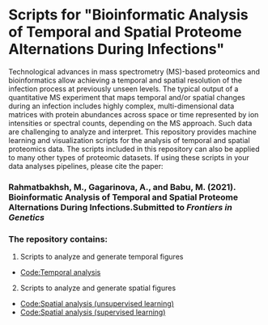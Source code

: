 # Scripts for "Bioinformatic Analysis of Temporal and Spatial Proteome Alternations During Infections"
Technological advances in mass spectrometry (MS)-based proteomics and bioinformatics allow achieving a temporal and spatial resolution of the infection process at previously unseen levels. The typical output of a quantitative MS experiment that maps temporal and/or spatial changes during an infection includes highly complex, multi-dimensional data matrices with protein abundances across space or time represented by ion intensities or spectral counts, depending on the MS approach. Such data are challenging to analyze and interpret. This repository provides machine learning and visualization scripts for the analysis of temporal and spatial proteomics data. The scripts included in this repository can also be applied to many other types of proteomic datasets. If using these scripts in your data analyses pipelines, please cite the paper: 

### Rahmatbakhsh, M., Gagarinova, A., and Babu, M. (2021). Bioinformatic Analysis of Temporal and Spatial Proteome Alternations During Infections.Submitted to _Frontiers in Genetics_

### The repository contains:
1. Scripts to analyze and generate temporal figures
- [Code:Temporal analysis](https://github.com/Babulab-bioc/TempSpac/blob/main/R/Unsupervised_Temporal.R)
2. Scripts to analyze and generate spatial figures
- [Code:Spatial analysis (unsupervised learning)](https://github.com/Babulab-bioc/TempSpac/blob/main/R/Unsupervised_Spatial.R)
- [Code:Spatial analysis (supervised learning)](https://github.com/Babulab-bioc/TempSpac/blob/main/R/ml_learning_spatial.R)


